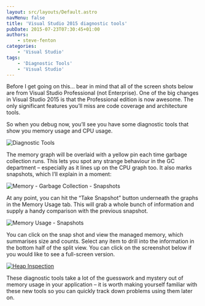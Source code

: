 ```yaml
---
layout: src/layouts/Default.astro
navMenu: false
title: 'Visual Studio 2015 diagnostic tools'
pubDate: 2015-07-23T07:30:45+01:00
authors:
    - steve-fenton
categories:
    - 'Visual Studio'
tags:
    - 'Diagnostic Tools'
    - 'Visual Studio'
---
```


Before I get going on this… bear in mind that all of the screen shots below are from Visual Studio Professional (not Enterprise). One of the big changes in Visual Studio 2015 is that the Professional edition is now awesome. The only significant features you’ll miss are code coverage and architecture tools.

So when you debug now, you’ll see you have some diagnostic tools that show you memory usage and CPU usage.

![Diagnostic Tools](/img/2015/07/diagnostic-tools.png)

The memory graph will be overlaid with a yellow pin each time garbage collection runs. This lets you spot any strange behaviour in the GC department – especially as it lines up on the CPU graph too. It also marks snapshots, which I’ll explain in a moment:

![Memory - Garbage Collection - Snapshots](/img/2015/07/memory-garbage-collection-and-snapshots.png)

At any point, you can hit the “Take Snapshot” button underneath the graphs in the Memory Usage tab. This will grab a whole bunch of information and supply a handy comparison with the previous snapshot.

![Memory Usage - Snapshots](/img/2015/07/memory-usage-snapshots.png)

You can click on the snap shot and view the managed memory, which summarises size and counts. Select any item to drill into the information in the bottom half of the split view. You can click on the screenshot below if you would like to see a full-screen version.

[![Heap Inspection](/img/2015/07/heap-inspection.png)](/img/2015/07/heap-inspection.png)

These diagnostic tools take a lot of the guesswork and mystery out of memory usage in your application – it is worth making yourself familiar with these new tools so you can quickly track down problems using them later on.